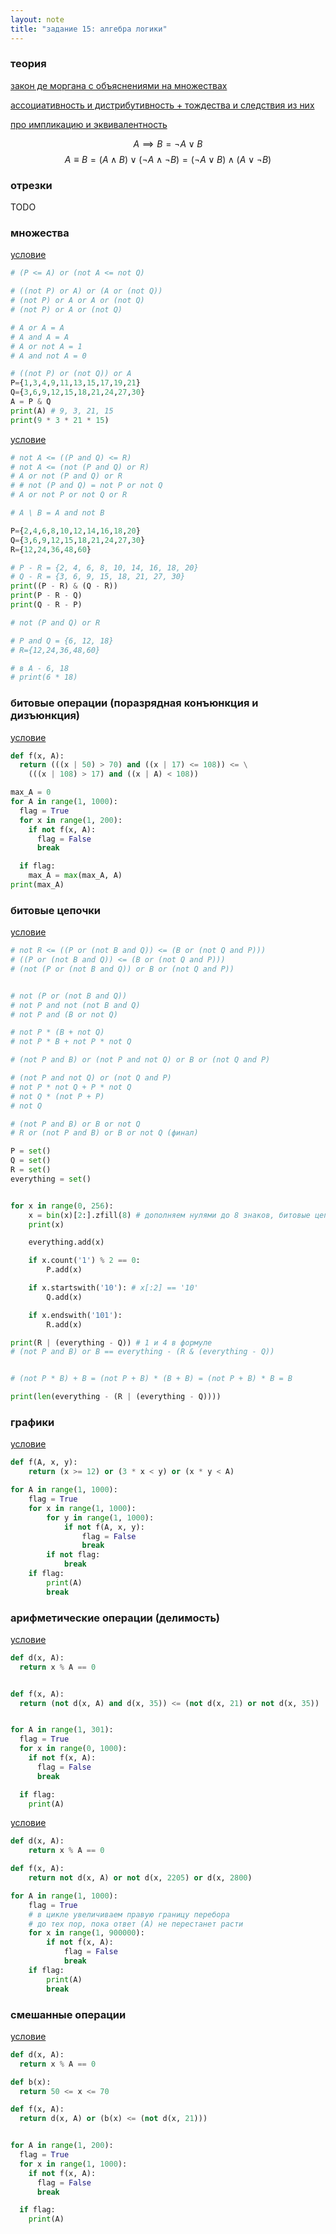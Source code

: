 ```yaml
---
layout: note
title: "задание 15: алгебра логики"
---
```


### теория

[закон де моргана с объяснениями на множествах](https://ru.hexlet.io/courses/set-theory/lessons/de_morgan/theory_unit)

[ассоциативность и дистрибутивность + тождества и следствия из них](https://www.zaurtl.ru/UkVT/UKVT9.html)

[про импликацию и эквивалентность](https://qudata.com/ds/ru/theory/logic/impl.html)

$$A \implies B = \neg A \vee B $$
$$A \equiv B = (A \wedge B) \vee (\neg A \wedge \neg B) = (\neg A \vee B) \wedge (A \vee \neg B)$$

### отрезки

TODO

### множества

[условие](https://education.yandex.ru/ege/task/06e654a6-f0e4-4a80-aded-088f373dd0d5)

```python
# (P <= A) or (not A <= not Q)

# ((not P) or A) or (A or (not Q))
# (not P) or A or A or (not Q)
# (not P) or A or (not Q)

# A or A = A
# A and A = A
# A or not A = 1
# A and not A = 0

# ((not P) or (not Q)) or A
P={1,3,4,9,11,13,15,17,19,21}
Q={3,6,9,12,15,18,21,24,27,30}
A = P & Q
print(A) # 9, 3, 21, 15
print(9 * 3 * 21 * 15)
```


[условие](https://education.yandex.ru/ege/task/a44f5179-354c-4844-836a-aa650b38faf4)
 
```python
# not A <= ((P and Q) <= R)
# not A <= (not (P and Q) or R)
# A or not (P and Q) or R
# # not (P and Q) = not P or not Q
# A or not P or not Q or R

# A \ B = A and not B

P={2,4,6,8,10,12,14,16,18,20}
Q={3,6,9,12,15,18,21,24,27,30}
R={12,24,36,48,60}

# P - R = {2, 4, 6, 8, 10, 14, 16, 18, 20}
# Q - R = {3, 6, 9, 15, 18, 21, 27, 30}
print((P - R) & (Q - R))
print(P - R - Q)
print(Q - R - P)

# not (P and Q) or R

# P and Q = {6, 12, 18}
# R={12,24,36,48,60}

# в A - 6, 18
# print(6 * 18)
```

### битовые операции (поразрядная конъюнкция и дизъюнкция)

[условие](https://education.yandex.ru/ege/task/bda3d22b-8fc3-4be9-be04-c4f2521dd4b3)

```python
def f(x, A):
  return (((x | 50) > 70) and ((x | 17) <= 108)) <= \
    (((x | 108) > 17) and ((x | A) < 108))

max_A = 0
for A in range(1, 1000):
  flag = True
  for x in range(1, 200):
    if not f(x, A):
      flag = False
      break

  if flag:
    max_A = max(max_A, A)
print(max_A)
```

### битовые цепочки

[условие](https://education.yandex.ru/ege/task/02da09ba-9555-44ca-936b-b3b73582dffd)

```python
# not R <= ((P or (not B and Q)) <= (B or (not Q and P)))
# ((P or (not B and Q)) <= (B or (not Q and P)))
# (not (P or (not B and Q)) or B or (not Q and P))


# not (P or (not B and Q))
# not P and not (not B and Q)
# not P and (B or not Q)

# not P * (B + not Q)
# not P * B + not P * not Q

# (not P and B) or (not P and not Q) or B or (not Q and P)

# (not P and not Q) or (not Q and P)
# not P * not Q + P * not Q
# not Q * (not P + P)
# not Q 

# (not P and B) or B or not Q
# R or (not P and B) or B or not Q (финал)

P = set()
Q = set()
R = set()
everything = set()


for x in range(0, 256):
    x = bin(x)[2:].zfill(8) # дополняем нулями до 8 знаков, битовые цепочки != числа
    print(x)

    everything.add(x)

    if x.count('1') % 2 == 0:
        P.add(x)

    if x.startswith('10'): # x[:2] == '10'
        Q.add(x)

    if x.endswith('101'):
        R.add(x)

print(R | (everything - Q)) # 1 и 4 в формуле
# (not P and B) or B == everything - (R & (everything - Q))


# (not P * B) + B = (not P + B) * (B + B) = (not P + B) * B = B

print(len(everything - (R | (everything - Q))))
```

### графики

[условие](https://education.yandex.ru/ege/task/179ef50c-a5e1-4b8e-84ef-27fc00e595cd)

```python
def f(A, x, y):
    return (x >= 12) or (3 * x < y) or (x * y < A)

for A in range(1, 1000):
    flag = True
    for x in range(1, 1000):
        for y in range(1, 1000):
            if not f(A, x, y):
                flag = False
                break
        if not flag:
            break
    if flag:
        print(A)
        break
```


### арифметические операции (делимость)

[условие](https://education.yandex.ru/ege/task/2b80193f-ad6d-4ba2-8ae7-dc3d4ce662e3)

```python
def d(x, A):
  return x % A == 0


def f(x, A):
  return (not d(x, A) and d(x, 35)) <= (not d(x, 21) or not d(x, 35))


for A in range(1, 301):
  flag = True
  for x in range(0, 1000):
    if not f(x, A):
      flag = False
      break

  if flag:
    print(A)
```


[условие](https://education.yandex.ru/ege/task/e9f0b745-489c-482c-a332-4627a087b00a)

```python
def d(x, A):
    return x % A == 0

def f(x, A):
    return not d(x, A) or not d(x, 2205) or d(x, 2800)

for A in range(1, 1000):
    flag = True
    # в цикле увеличиваем правую границу перебора
    # до тех пор, пока ответ (А) не перестанет расти
    for x in range(1, 900000):
        if not f(x, A):
            flag = False
            break
    if flag:
        print(A)
        break
```

### смешанные операции

[условие](https://education.yandex.ru/ege/task/055dd302-c963-4b41-aae6-b931c4708fa9)

```python
def d(x, A):
  return x % A == 0

def b(x):
  return 50 <= x <= 70

def f(x, A):
  return d(x, A) or (b(x) <= (not d(x, 21)))


for A in range(1, 200):
  flag = True
  for x in range(1, 1000):
    if not f(x, A):
      flag = False
      break

  if flag:
    print(A)
```